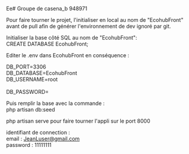 Ee# Groupe de casena_b 948971

Pour faire tourner le projet, l'initialiser en local au nom de "EcohubFront" avant de pull afin de générer l'environnement de dev ignoré par git.

Initialiser la base côté SQL au nom de "EcohubFront": <br>
CREATE DATABASE EcohubFront;

Editer le .env dans EcohubFront en conséquence :

DB_PORT=3306                <br>
DB_DATABASE=EcohubFront     <br>
DB_USERNAME=root            <br>    
DB_PASSWORD=                <br>

Puis remplir la base avec la commande : <br>
php artisan db:seed

php artisan serve pour faire tourner l'appli sur le port 8000

identifiant de connection : <br>
email : JeanLuser@gmail.com <br>
password : 11111111